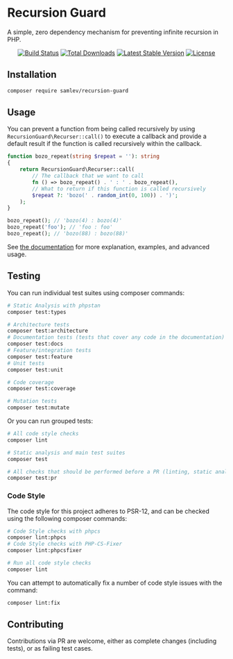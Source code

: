 # Recursion Guard
A simple, zero dependency mechanism for preventing infinite recursion in PHP.

<p align="center">
<a href="https://github.com/samlev/recursion-guard/actions"><img src="https://github.com/samlev/recursion-guard/actions/workflows/tests.yml/badge.svg" alt="Build Status"></a>
<a href="https://packagist.org/packages/samlev/recursion-guard"><img src="https://img.shields.io/packagist/dt/samlev/recursion-guard" alt="Total Downloads"></a>
<a href="https://packagist.org/packages/samlev/recursion-guard"><img src="https://img.shields.io/packagist/v/samlev/recursion-guard" alt="Latest Stable Version"></a>
<a href="https://packagist.org/packages/samlev/recursion-guard"><img src="https://img.shields.io/packagist/l/samlev/recursion-guard" alt="License"></a>
</p>

## Installation
```bash
composer require samlev/recursion-guard
```

## Usage
You can prevent a function from being called recursively by using `RecursionGuard\Recurser::call()` to execute a
callback and provide a default result if the function is called recursively within the callback.
```php
function bozo_repeat(string $repeat = ''): string
{
    return RecursionGuard\Recurser::call(
        // The callback that we want to call
        fn () => bozo_repeat() . ' : ' . bozo_repeat(),
        // What to return if this function is called recursively
        $repeat ?: 'bozo(' . random_int(0, 100)) . ')';
    );
}

bozo_repeat(); // 'bozo(4) : bozo(4)'
bozo_repeat('foo'); // 'foo : foo'
bozo_repeat(); // 'bozo(88) : bozo(88)'
```

See [the documentation](docs/index.md) for more explanation, examples, and advanced usage.

## Testing
You can run individual test suites using composer commands:
```bash
# Static Analysis with phpstan
composer test:types

# Architecture tests
composer test:architecture
# Documentation tests (tests that cover any code in the documentation)
composer test:docs
# Feature/integration tests
composer test:feature
# Unit tests
composer test:unit

# Code coverage
composer test:coverage

# Mutation tests
composer test:mutate
```

Or you can run grouped tests:
```bash
# All code style checks
composer lint

# Static analysis and main test suites
composer test

# All checks that should be performed before a PR (linting, static analysis, and mutation tests)
composer test:pr
```

### Code Style

The code style for this project adheres to PSR-12, and can be checked using the following
composer commands:
```bash
# Code Style checks with phpcs
composer lint:phpcs
# Code Style checks with PHP-CS-Fixer
composer lint:phpcsfixer

# Run all code style checks
composer lint
```

You can attempt to automatically fix a number of code style issues with the  command:
```bash
composer lint:fix
```

## Contributing
Contributions via PR are welcome, either as complete changes (including tests), or as
failing test cases.

